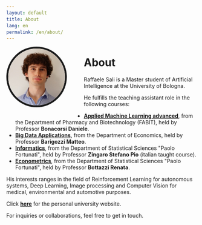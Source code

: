 ```yaml
---
layout: default
title: About
lang: en
permalink: /en/about/
---
```

<img src="/images/ProfilePic.JPG" 
     alt="Foto profilo" 
     width="150"
     height="150" 
     style="border-radius: 50%; float: left; margin-right: 45px; border: 5px solid currentColor; margin-bottom: 15px">

# About

Raffaele Sali is a Master student of Artificial Intelligence at the University of Bologna. 

He fulfills the teaching assistant role in the following courses:
- [**Applied Machine Learning advanced**](https://www.unibo.it/en/study/course-units-transferable-skills-moocs/course-unit-catalogue/course-unit/2024/504405), from the Department of Pharmacy and Biotechnology (FABIT), held by Professor **Bonacorsi Daniele**.
- [**Big Data Applications**](https://www.unibo.it/en/study/course-units-transferable-skills-moocs/course-unit-catalogue/course-unit/2024/468888), from the Department of Economics, held by Professor **Barigozzi Matteo**.
- [**Informatics**](https://www.unibo.it/en/study/course-units-transferable-skills-moocs/course-unit-catalogue/course-unit/2024/403307), from the Department of Statistical Sciences "Paolo Fortunati", held by Professor **Zingaro Stefano Pio** (italian taught course).
- [**Econometrics**](https://www.unibo.it/en/study/course-units-transferable-skills-moocs/course-unit-catalogue/course-unit/2024/403286), from the Department of Statistical Sciences "Paolo Fortunati", held by Professor **Bottazzi Renata**.

His interests ranges in the field of Reinforcement Learning for autonomous systems, Deep Learning, Image processing and Computer Vision for medical, environmental and automotive purposes.

Click [**here**](https://www.unibo.it/sitoweb/raffaele.sali2/en) for the personal university website.

For inquiries or collaborations, feel free to get in touch.